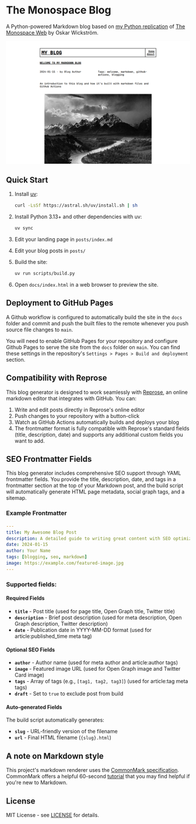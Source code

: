 # The Monospace Blog

A Python-powered Markdown blog based on [my Python replication](https://github.com/chriscarrollsmith/monospace-web-python) of [The Monospace Web](https://github.com/owickstrom/the-monospace-web) by Oskar Wickström.

![Monospace Blog Screenshot](screenshot.png)

## Quick Start

1. Install [uv](https://docs.astral.sh/uv/getting-started/installation/):
   ```bash
   curl -LsSf https://astral.sh/uv/install.sh | sh
   ```

2. Install Python 3.13+ and other dependencies with uv:
   ```bash
   uv sync
   ```

3. Edit your landing page in `posts/index.md`

4. Edit your blog posts in `posts/`

5. Build the site:
   ```bash
   uv run scripts/build.py
   ```

6. Open `docs/index.html` in a web browser to preview the site.

## Deployment to GitHub Pages

A Github workflow is configured to automatically build the site in the `docs` folder and commit and push the built files to the remote whenever you push source file changes to `main`.

You will need to enable GitHub Pages for your repository and configure Github Pages to serve the site from the `docs` folder on `main`. You can find these settings in the repository's `Settings > Pages > Build and deployment` section.

## Compatibility with Reprose

This blog generator is designed to work seamlessly with [Reprose](https://repose.pp.ua), an online markdown editor that integrates with GitHub. You can:

1. Write and edit posts directly in Reprose's online editor
2. Push changes to your repository with a button-click
3. Watch as GitHub Actions automatically builds and deploys your blog
4. The frontmatter format is fully compatible with Reprose's standard fields (title, description, date) and supports any additional custom fields you want to add.

## SEO Frontmatter Fields

This blog generator includes comprehensive SEO support through YAML frontmatter fields. You provide the title, description, date, and tags in a frontmatter section at the top of your Markdown post, and the build script will automatically generate HTML page metadata, social graph tags, and a sitemap.

### Example Frontmatter

```yaml
---
title: My Awesome Blog Post
description: A detailed guide to writing great content with SEO optimization
date: 2024-01-15
author: Your Name
tags: [blogging, seo, markdown]
image: https://example.com/featured-image.jpg
---
```

### Supported fields:

#### Required Fields

- **`title`** - Post title (used for page title, Open Graph title, Twitter title)
- **`description`** - Brief post description (used for meta description, Open Graph description, Twitter description)
- **`date`** - Publication date in YYYY-MM-DD format (used for article:published_time meta tag)

#### Optional SEO Fields

- **`author`** - Author name (used for meta author and article:author tags)
- **`image`** - Featured image URL (used for Open Graph image and Twitter Card image)
- **`tags`** - Array of tags (e.g., `[tag1, tag2, tag3]`) (used for article:tag meta tags)
- **`draft`** - Set to `true` to exclude post from build

#### Auto-generated Fields

The build script automatically generates:

- **`slug`** - URL-friendly version of the filename
- **`url`** - Final HTML filename (`{slug}.html`)

## A note on Markdown style

This project's markdown renderer uses the [CommonMark specification](https://commonmark.org/). CommonMark offers a helpful 60-second [tutorial](https://commonmark.org/help/) that you may find helpful if you're new to Markdown.

## License

MIT License - see [LICENSE](LICENSE) for details.
